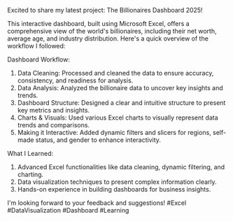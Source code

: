 Excited to share my latest project: The Billionaires Dashboard 2025! 

This interactive dashboard, built using Microsoft Excel, offers a comprehensive view of the world's billionaires, 
including their net worth, average age, and industry distribution. Here's a quick overview of the workflow I followed:

Dashboard Workflow:
1. Data Cleaning: Processed and cleaned the data to ensure accuracy, consistency, and readiness for analysis.
2. Data Analysis: Analyzed the billionaire data to uncover key insights and trends.
3. Dashboard Structure: Designed a clear and intuitive structure to present key metrics and insights.
4. Charts & Visuals: Used various Excel charts to visually represent data trends and comparisons.
5. Making it Interactive: Added dynamic filters and slicers for regions, self-made status, and gender to enhance interactivity.

What I Learned:
1. Advanced Excel functionalities like data cleaning, dynamic filtering, and charting.
2. Data visualization techniques to present complex information clearly.
3. Hands-on experience in building dashboards for business insights.

I'm looking forward to your feedback and suggestions!
#Excel #DataVisualization #Dashboard #Learning
